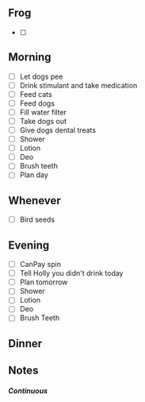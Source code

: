 ## Frog
- [ ] 

## Morning 
- [ ] Let dogs pee
- [ ] Drink stimulant and take medication
- [ ] Feed cats
- [ ] Feed dogs
- [ ] Fill water filter
- [ ] Take dogs out 
- [ ] Give dogs dental treats
- [ ] Shower
- [ ] Lotion
- [ ] Deo
- [ ] Brush teeth
- [ ] Plan day

## Whenever
- [ ] Bird seeds

## Evening
- [ ] CanPay spin
- [ ] Tell Holly you didn't drink today
- [ ] Plan tomorrow 
- [ ] Shower 
- [ ] Lotion 
- [ ] Deo 
- [ ] Brush Teeth 

## Dinner

## Notes 

##### Continuous 
